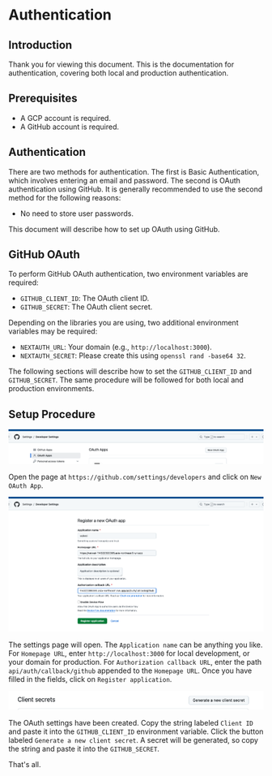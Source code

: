 # Authentication

## Introduction

Thank you for viewing this document. This is the documentation for authentication, covering both local and production authentication.

## Prerequisites

- A GCP account is required.
- A GitHub account is required.

## Authentication

There are two methods for authentication. The first is Basic Authentication, which involves entering an email and password. The second is OAuth authentication using GitHub. It is generally recommended to use the second method for the following reasons:

- No need to store user passwords.

This document will describe how to set up OAuth using GitHub.

## GitHub OAuth

To perform GitHub OAuth authentication, two environment variables are required:

- `GITHUB_CLIENT_ID`: The OAuth client ID.
- `GITHUB_SECRET`: The OAuth client secret.

Depending on the libraries you are using, two additional environment variables may be required:

- `NEXTAUTH_URL`: Your domain (e.g., `http://localhost:3000`).
- `NEXTAUTH_SECRET`: Please create this using `openssl rand -base64 32`.

The following sections will describe how to set the `GITHUB_CLIENT_ID` and `GITHUB_SECRET`. The same procedure will be followed for both local and production environments.

## Setup Procedure

![OAuth Step 1](./img/oauth1.png)

Open the page at `https://github.com/settings/developers` and click on `New OAuth App`.

![OAuth Step 2](./img/oauth2.png)

The settings page will open. The `Application name` can be anything you like. For `Homepage URL`, enter `http://localhost:3000` for local development, or your domain for production. For `Authorization callback URL`, enter the path `api/auth/callback/github` appended to the `Homepage URL`. Once you have filled in the fields, click on `Register application`.

![OAuth Step 3](./img/oauth3.png)

The OAuth settings have been created. Copy the string labeled `Client ID` and paste it into the `GITHUB_CLIENT_ID` environment variable. Click the button labeled `Generate a new client secret`. A secret will be generated, so copy the string and paste it into the `GITHUB_SECRET`.

That's all.
